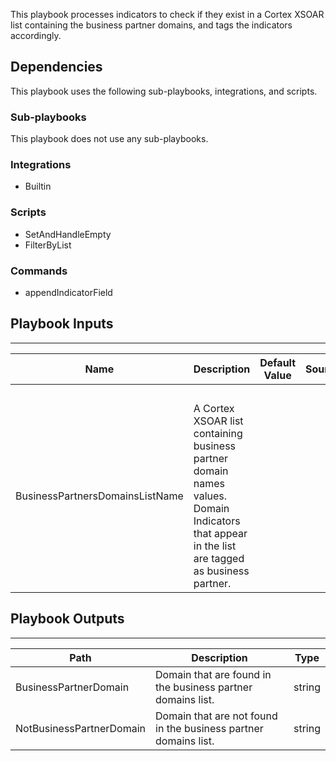This playbook processes indicators to check if they exist in a Cortex XSOAR list containing the business partner domains, and tags the indicators accordingly.

## Dependencies
This playbook uses the following sub-playbooks, integrations, and scripts.

### Sub-playbooks
This playbook does not use any sub-playbooks.

### Integrations
* Builtin

### Scripts
* SetAndHandleEmpty
* FilterByList

### Commands
* appendIndicatorField

## Playbook Inputs
---

| **Name** | **Description** | **Default Value** | **Source** | **Required** |
| --- | --- | --- | --- | --- |
|  |  |  |  | Optional |
| BusinessPartnersDomainsListName | A Cortex XSOAR list containing business partner domain names values. Domain Indicators that appear in the list are tagged as business partner. |  |  | Optional |

## Playbook Outputs
---

| **Path** | **Description** | **Type** |
| --- | --- | --- |
| BusinessPartnerDomain | Domain that are found in the business partner domains list. | string |
| NotBusinessPartnerDomain | Domain that are not found in the business partner domains list. | string |

<!-- Playbook PNG image comes here -->